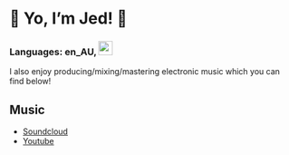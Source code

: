 # :space_invader: Yo, I’m Jed! :space_invader:

### Languages: en_AU, <img src="https://cdn.jsdelivr.net/npm/programming-languages-logos/src/cpp/cpp.png" height="25">

I also enjoy producing/mixing/mastering electronic music which you can find below!

## Music
- [Soundcloud](https://soundcloud.com/jed-pauckner)
- [Youtube](https://www.youtube.com/channel/UCrXF2xoTr7cold4dc1r2ymg)
